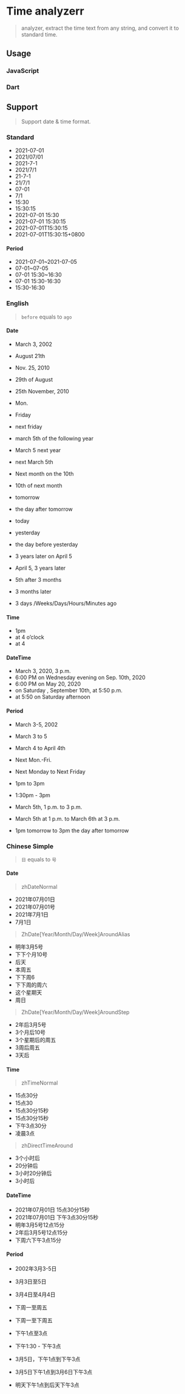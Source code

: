 # Time analyzerr
> analyzer, extract the time text from any string, and convert it to standard time.

## Usage
### JavaScript

### Dart
## Support
> Support date & time format.
### Standard
- 2021-07-01
- 2021/07/01
- 2021-7-1
- 2021/7/1
- 21-7-1
- 21/7/1
- 07-01
- 7/1
- 15:30
- 15:30:15
- 2021-07-01 15:30
- 2021-07-01 15:30:15
- 2021-07-01T15:30:15
- 2021-07-01T15:30:15+0800

#### Period
- 2021-07-01~2021-07-05
- 07-01~07-05
- 07-01 15:30~16:30
- 07-01 15:30-16:30
- 15:30-16:30

### English
> `before` equals to `ago`

#### Date
- March 3, 2002
- August 21th
- Nov. 25, 2010
- 29th of August
- 25th November, 2010

- Mon.
- Friday
- next friday

- march 5th of the following year
- March 5 next year
- next March 5th
- Next month on the 10th
- 10th of next month

- tomorrow
- the day after tomorrow
- today
- yesterday
- the day before yesterday


- 3 years later on April 5
- April 5, 3 years later
- 5th after 3 months

- 3 months later
- 3 days /Weeks/Days/Hours/Minutes ago

#### Time
- 1pm
- at 4 o’clock
- at 4

#### DateTime
- March 3, 2020, 3 p.m.
- 6:00 PM on Wednesday evening on Sep. 10th, 2020
- 6:00 PM on May 20, 2020
- on Saturday , September 10th, at 5:50 p.m.
- at 5:50 on Saturday afternoon

#### Period
- March 3-5, 2002
- March 3 to 5
- March 4 to April 4th
- Next Mon.-Fri.
- Next Monday to Next Friday

- 1pm to 3pm
- 1:30pm - 3pm

- March 5th, 1 p.m. to 3 p.m.
- March 5th at 1 p.m. to March 6th at 3 p.m.
- 1pm tomorrow to 3pm the day after tomorrow

### Chinese Simple
> `日` equals to `号`

#### Date
> zhDateNormal
- 2021年07月01日
- 2021年07月01号
- 2021年7月1日
- 7月1日


> ZhDate[Year/Month/Day/Week]AroundAlias
- 明年3月5号
- 下下个月10号
- 后天
- 本周五
- 下下周6
- 下下周的周六
- 这个星期天
- 周日

> ZhDate[Year/Month/Day/Week]AroundStep
- 2年后3月5号
- 3个月后10号
- 3个星期后的周五
- 3周后周五
- 3天后

#### Time
> zhTimeNormal
- 15点30分
- 15点30
- 15点30分15秒
- 15点30分15秒
- 下午3点30分
- 凌晨3点

> zhDirectTimeAround
- 3个小时后
- 20分钟后
- 3小时20分钟后
- 3小时后

#### DateTime
- 2021年07月01日 15点30分15秒
- 2021年07月01日 下午3点30分15秒
- 明年3月5号12点15分
- 2年后3月5号12点15分
- 下周六下午3点15分

#### Period
- 2002年3月3-5日
- 3月3日至5日
- 3月4日至4月4日
- 下周一至周五
- 下周一至下周五

- 下午1点至3点
- 下午1:30 - 下午3点

- 3月5日，下午1点到下午3点
- 3月5日下午1点到3月6日下午3点
- 明天下午1点到后天下午3点
